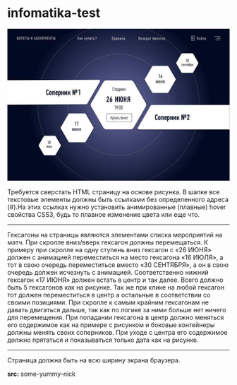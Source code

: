 # infomatika-test
![alt text](hexagon.jpg)

Требуется сверстать HTML страницу на основе рисунка.
В шапке все текстовые элементы должны быть ссылками без определенного адреса (#).На этих ссылках нужно установить анимированные (плавные) hover свойства CSS3, будь то плавное изменение цвета или еще что.
***
Гексагоны на страницы являются элементами списка мероприятий на матч. При скролле вниз/вверх гексагон должны перемещаться. К примеру при скролле на одну ступень вниз гексагон с «26 ИЮНЯ» должен с анимацией переместиться на место гексагона «16 ИЮЛЯ», а тот в свою очередь переместиться вместо «30 СЕНТЯБРЯ», а он в свою очередь должен исчезнуть с анимацией. Соответственно нижний гексагон «17 ИЮНЯ» должен встать в центр и так далее. Всего должно быть 5 гексагонов как на рисунке. Так же при клике на любой гексагон тот должен переместиться в центр а остальные в соответствии со своими позициями. При скролле к самым крайним гексагонам не давать двигаться дальше, так как по логике за ними больше нет ничего для перемещения. При попадании гексагона в центр должно меняться его содержимое как на примере с рисунком и боковые контейнеры должны менять своих соперников. При уходе с центра его содержимое должно прятаться и показываться только дата как на рисунке.
***
Страница должна быть на всю ширину экрана браузера. 

**src:** <a src=https://github.com/some-yummy-nick/infomatika-test> some-yummy-nick </a>